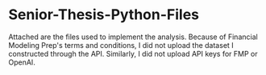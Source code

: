 # Senior-Thesis-Python-Files

Attached are the files used to implement the analysis. Because of Financial Modeling Prep's terms and conditions, I did not upload the dataset I constructed through the API. Similarly, I did not upload API keys for FMP or OpenAI. 
